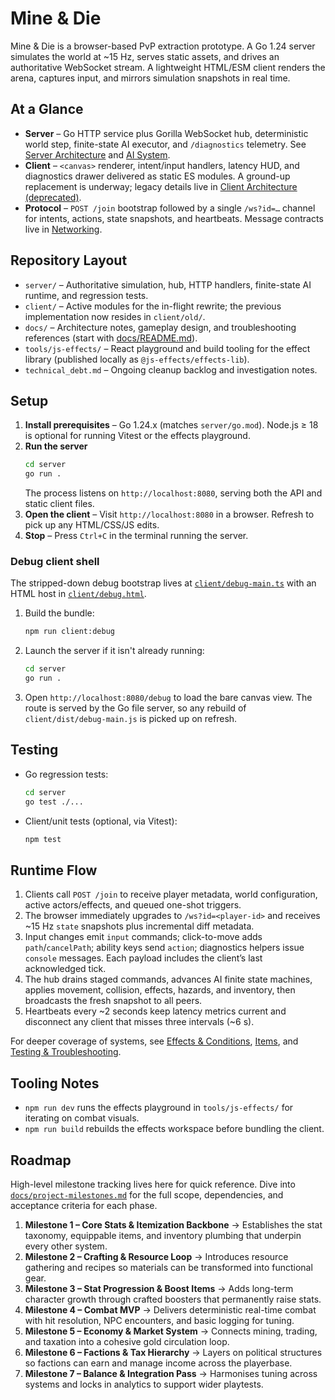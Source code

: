 # Mine & Die

Mine & Die is a browser-based PvP extraction prototype. A Go 1.24 server simulates the world at ~15 Hz, serves static assets, and drives an authoritative WebSocket stream. A lightweight HTML/ESM client renders the arena, captures input, and mirrors simulation snapshots in real time.

## At a Glance
- **Server** – Go HTTP service plus Gorilla WebSocket hub, deterministic world step, finite-state AI executor, and `/diagnostics` telemetry. See [Server Architecture](docs/architecture/server.md) and [AI System](docs/architecture/ai.md).
- **Client** – `<canvas>` renderer, intent/input handlers, latency HUD, and diagnostics drawer delivered as static ES modules. A ground-up replacement is underway; legacy details live in [Client Architecture (deprecated)](docs/old/architecture/client.md).
- **Protocol** – `POST /join` bootstrap followed by a single `/ws?id=…` channel for intents, actions, state snapshots, and heartbeats. Message contracts live in [Networking](docs/architecture/networking.md).

## Repository Layout
- `server/` – Authoritative simulation, hub, HTTP handlers, finite-state AI runtime, and regression tests.
- `client/` – Active modules for the in-flight rewrite; the previous implementation now resides in `client/old/`.
- `docs/` – Architecture notes, gameplay design, and troubleshooting references (start with [docs/README.md](docs/README.md)).
- `tools/js-effects/` – React playground and build tooling for the effect library (published locally as `@js-effects/effects-lib`).
- `technical_debt.md` – Ongoing cleanup backlog and investigation notes.

## Setup
1. **Install prerequisites** – Go 1.24.x (matches `server/go.mod`). Node.js ≥ 18 is optional for running Vitest or the effects playground.
2. **Run the server**
   ```bash
   cd server
   go run .
   ```
   The process listens on `http://localhost:8080`, serving both the API and static client files.
3. **Open the client** – Visit `http://localhost:8080` in a browser. Refresh to pick up any HTML/CSS/JS edits.
4. **Stop** – Press `Ctrl+C` in the terminal running the server.

### Debug client shell

The stripped-down debug bootstrap lives at [`client/debug-main.ts`](client/debug-main.ts) with an HTML host in [`client/debug.html`](client/debug.html).

1. Build the bundle:
   ```bash
   npm run client:debug
   ```
2. Launch the server if it isn't already running:
   ```bash
   cd server
   go run .
   ```
3. Open `http://localhost:8080/debug` to load the bare canvas view. The route is served by the Go file server, so any rebuild of `client/dist/debug-main.js` is picked up on refresh.

## Testing
- Go regression tests:
  ```bash
  cd server
  go test ./...
  ```
- Client/unit tests (optional, via Vitest):
  ```bash
  npm test
  ```

## Runtime Flow
1. Clients call `POST /join` to receive player metadata, world configuration, active actors/effects, and queued one-shot triggers.
2. The browser immediately upgrades to `/ws?id=<player-id>` and receives ~15 Hz `state` snapshots plus incremental diff metadata.
3. Input changes emit `input` commands; click-to-move adds `path`/`cancelPath`; ability keys send `action`; diagnostics helpers issue `console` messages. Each payload includes the client’s last acknowledged tick.
4. The hub drains staged commands, advances AI finite state machines, applies movement, collision, effects, hazards, and inventory, then broadcasts the fresh snapshot to all peers.
5. Heartbeats every ~2 seconds keep latency metrics current and disconnect any client that misses three intervals (~6 s).

For deeper coverage of systems, see [Effects & Conditions](docs/architecture/effects.md), [Items](docs/architecture/items.md), and [Testing & Troubleshooting](docs/architecture/testing.md).

## Tooling Notes
- `npm run dev` runs the effects playground in `tools/js-effects/` for iterating on combat visuals.
- `npm run build` rebuilds the effects workspace before bundling the client.

## Roadmap
High-level milestone tracking lives here for quick reference. Dive into
[`docs/project-milestones.md`](docs/project-milestones.md) for the full scope,
dependencies, and acceptance criteria for each phase.

1. **Milestone 1 – Core Stats & Itemization Backbone** → Establishes the stat
   taxonomy, equippable items, and inventory plumbing that underpin every other
   system.
2. **Milestone 2 – Crafting & Resource Loop** → Introduces resource gathering
   and recipes so materials can be transformed into functional gear.
3. **Milestone 3 – Stat Progression & Boost Items** → Adds long-term character
   growth through crafted boosters that permanently raise stats.
4. **Milestone 4 – Combat MVP** → Delivers deterministic real-time combat with
   hit resolution, NPC encounters, and basic logging for tuning.
5. **Milestone 5 – Economy & Market System** → Connects mining, trading, and
   taxation into a cohesive gold circulation loop.
6. **Milestone 6 – Factions & Tax Hierarchy** → Layers on political structures
   so factions can earn and manage income across the playerbase.
7. **Milestone 7 – Balance & Integration Pass** → Harmonises tuning across
   systems and locks in analytics to support wider playtests.
